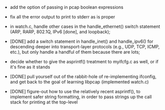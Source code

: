  - add the option of passing in pcap boolean expressions

 - fix all the error output to print to stderr as is proper

 - in watch.c, handle other cases in the handle_ethernet() switch statement
   (ARP, RARP, 802.1Q, IPv6 [done], and loopback);

 - [DONE] add a switch statement in handle_inet() and handle_ipv6()
   for descending deeper into transport-layer protocols (e.g., UDP,
   TCP, ICMP, etc.), but only handle a handful of them because there
   are lots;

 - decide whether to give the asprintf() treatment to myifcfg.c as
   well, or if it's fine as it stands

 - [DONE] pull yourself out of the rabbit-hole of re-implementing
   ifconfig, and get back to the goal of learning libpcap (implemented
   watch.c)

 - [DONE] figure-out how to use the relatively recent asprintf(), to
   implement safer string formatting, in order to pass strings up the
   call stack for printing at the top-level
